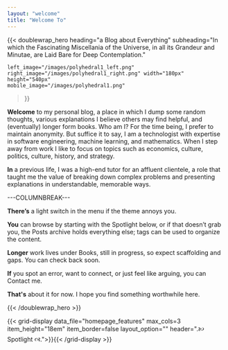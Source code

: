 ```yaml
---
layout: "welcome"
title: "Welcome To"
---
```


{{< doublewrap_hero 
    heading="a Blog about Everything"
    subheading="In which the Fascinating Miscellania of the Universe, in all its Grandeur and Minutae, are Laid Bare for Deep Contemplation."

    left_image="/images/polyhedral1_left.png"
    right_image="/images/polyhedral1_right.png" width="180px" height="540px"
	mobile_image="/images/polyhedral1.png"
>}}

**Welcome** to my personal blog, a place in which I dump some random thoughts, various explanations I believe others may find helpful, and (eventually) longer form books. Who am I? For the time being, I prefer to maintain anonymity. But suffice it to say, I am a technologist with expertise in software engineering, machine learning, and mathematics. When I step away from work I like to focus on topics such as economics, culture, politics, culture, history, and strategy.

**In** a previous life, I was a high-end tutor for an affluent clientele, a role that taught me the value of breaking down complex problems and presenting explanations in understandable, memorable ways.





---COLUMNBREAK---

**There’s** a light switch in the menu if the theme annoys you.

**You** can browse by starting with the Spotlight below, or if that doesn’t grab you, the Posts archive holds everything else; tags can be used to organize the content.

**Longer** work lives under Books, still in progress, so expect scaffolding and gaps. You can check back soon.

**If** you spot an error, want to connect, or just feel like arguing, you can Contact me.

**That's** about it for now. I hope you find something worthwhile here.

{{< /doublewrap_hero >}}




{{< grid-display data_file="homepage_features" max_cols=3 item_height="18em" item_border=false layout_option="" header=".🙠	 Spotlight 🙣.">}}{{< /grid-display >}}
